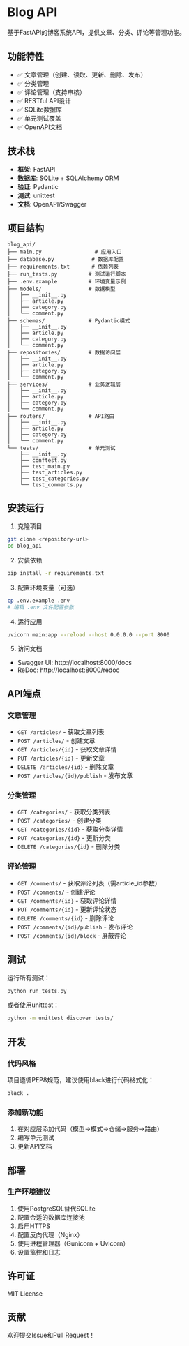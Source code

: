 # Blog API

基于FastAPI的博客系统API，提供文章、分类、评论等管理功能。

## 功能特性

- ✅ 文章管理（创建、读取、更新、删除、发布）
- ✅ 分类管理
- ✅ 评论管理（支持审核）
- ✅ RESTful API设计
- ✅ SQLite数据库
- ✅ 单元测试覆盖
- ✅ OpenAPI文档

## 技术栈

- **框架**: FastAPI
- **数据库**: SQLite + SQLAlchemy ORM
- **验证**: Pydantic
- **测试**: unittest
- **文档**: OpenAPI/Swagger

## 项目结构

```
blog_api/
├── main.py                 # 应用入口
├── database.py            # 数据库配置
├── requirements.txt       # 依赖列表
├── run_tests.py          # 测试运行脚本
├── .env.example          # 环境变量示例
├── models/               # 数据模型
│   ├── __init__.py
│   ├── article.py
│   ├── category.py
│   └── comment.py
├── schemas/              # Pydantic模式
│   ├── __init__.py
│   ├── article.py
│   ├── category.py
│   └── comment.py
├── repositories/         # 数据访问层
│   ├── __init__.py
│   ├── article.py
│   ├── category.py
│   └── comment.py
├── services/             # 业务逻辑层
│   ├── __init__.py
│   ├── article.py
│   ├── category.py
│   └── comment.py
├── routers/              # API路由
│   ├── __init__.py
│   ├── article.py
│   ├── category.py
│   └── comment.py
└── tests/                # 单元测试
    ├── __init__.py
    ├── conftest.py
    ├── test_main.py
    ├── test_articles.py
    ├── test_categories.py
    └── test_comments.py
```

## 安装运行

1. 克隆项目
```bash
git clone <repository-url>
cd blog_api
```

2. 安装依赖
```bash
pip install -r requirements.txt
```

3. 配置环境变量（可选）
```bash
cp .env.example .env
# 编辑 .env 文件配置参数
```

4. 运行应用
```bash
uvicorn main:app --reload --host 0.0.0.0 --port 8000
```

5. 访问文档
- Swagger UI: http://localhost:8000/docs
- ReDoc: http://localhost:8000/redoc

## API端点

### 文章管理
- `GET /articles/` - 获取文章列表
- `POST /articles/` - 创建文章
- `GET /articles/{id}` - 获取文章详情
- `PUT /articles/{id}` - 更新文章
- `DELETE /articles/{id}` - 删除文章
- `POST /articles/{id}/publish` - 发布文章

### 分类管理
- `GET /categories/` - 获取分类列表
- `POST /categories/` - 创建分类
- `GET /categories/{id}` - 获取分类详情
- `PUT /categories/{id}` - 更新分类
- `DELETE /categories/{id}` - 删除分类

### 评论管理
- `GET /comments/` - 获取评论列表（需article_id参数）
- `POST /comments/` - 创建评论
- `GET /comments/{id}` - 获取评论详情
- `PUT /comments/{id}` - 更新评论状态
- `DELETE /comments/{id}` - 删除评论
- `POST /comments/{id}/publish` - 发布评论
- `POST /comments/{id}/block` - 屏蔽评论

## 测试

运行所有测试：
```bash
python run_tests.py
```

或者使用unittest：
```bash
python -m unittest discover tests/
```

## 开发

### 代码风格
项目遵循PEP8规范，建议使用black进行代码格式化：
```bash
black .
```

### 添加新功能
1. 在对应层添加代码（模型→模式→仓储→服务→路由）
2. 编写单元测试
3. 更新API文档

## 部署

### 生产环境建议
1. 使用PostgreSQL替代SQLite
2. 配置合适的数据库连接池
3. 启用HTTPS
4. 配置反向代理（Nginx）
5. 使用进程管理器（Gunicorn + Uvicorn）
6. 设置监控和日志

## 许可证

MIT License

## 贡献

欢迎提交Issue和Pull Request！